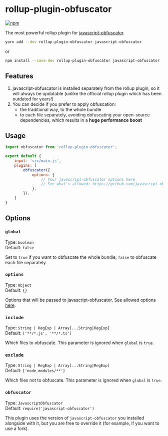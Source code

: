 # rollup-plugin-obfuscator

[![npm](https://img.shields.io/npm/v/rollup-plugin-obfuscator)](https://www.npmjs.com/package/rollup-plugin-obfuscator)

The most powerful rollup plugin for [javascript-obfuscator](https://github.com/javascript-obfuscator/javascript-obfuscator).

```sh
yarn add --dev rollup-plugin-obfuscator javascript-obfuscator
```

or

```sh
npm install --save-dev rollup-plugin-obfuscator javascript-obfuscator
```

## Features

1. javascript-obfuscator is installed separately from the rollup plugin, so it will always be updatable (unlike the official rollup plugin which has been outdated for years!)
2. You can decide if you prefer to apply obfuscation:
	- the traditional way, to the whole bundle
	- to each file separately, avoiding obfuscating your open-source dependencies, which results in a **huge performance boost**

## Usage

```js
import obfuscator from 'rollup-plugin-obfuscator';

export default {
	input: 'src/main.js',
	plugins: [
		obfuscator({
			options: {
				// Your javascript-obfuscator options here
				// See what's allowed: https://github.com/javascript-obfuscator/javascript-obfuscator
			},
		}),
	]
}
```

## Options

### `global`

Type: `boolean`<br/>
Default: `false`

Set to `true` if you want to obfuscate the whole bundle, `false` to obfuscate each file separately.

### `options`

Type: `Object`<br/>
Default: `{}`

Options that will be passed to javascript-obfuscator.
See allowed options [here](https://github.com/javascript-obfuscator/javascript-obfuscator).

### `include`

Type: `String | RegExp | Array[...String|RegExp]`<br/>
Default: `['**/*.js', '**/*.ts']`

Which files to obfuscate. This parameter is ignored when `global` is `true`.

### `exclude`

Type: `String | RegExp | Array[...String|RegExp]`<br/>
Default: `['node_modules/**']`

Which files not to obfuscate. This parameter is ignored when `global` is `true`.

### `obfuscator`

Type: `JavascriptObfuscator`<br/>
Default: `require('javascript-obfuscator')`

This plugin uses the version of `javascript-obfuscator` you installed alongside with it, but you are free to override it (for example, if you want to use a fork).
